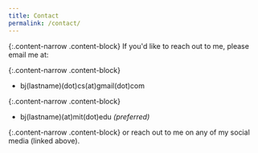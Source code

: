 ```yaml
---
title: Contact
permalink: /contact/
---
```


{:.content-narrow .content-block}
If you'd like to reach out to me, please email me at:

{:.content-narrow .content-block}
- bj(lastname)(dot)cs(at)gmail(dot)com

{:.content-narrow .content-block}
- bj(lastname)(at)mit(dot)edu *(preferred)*

{:.content-narrow .content-block}
or reach out to me on any of my social media (linked above).
